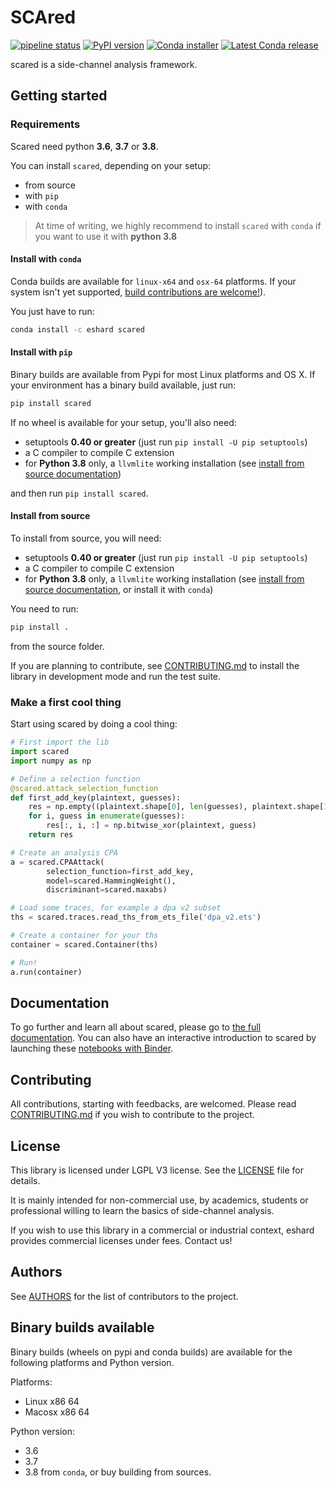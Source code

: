 # SCAred

[![pipeline status](https://gitlab.com/eshard/scared/badges/master/pipeline.svg)](https://gitlab.com/eshard/scared/commits/master)
[![PyPI version](https://badge.fury.io/py/scared.svg)](https://pypi.org/project/scared/)
[![Conda installer](https://anaconda.org/eshard/scared/badges/installer/conda.svg)](https://anaconda.org/eshard/scared)
[![Latest Conda release](https://anaconda.org/eshard/scared/badges/latest_release_date.svg)](https://anaconda.org/eshard/scared)

scared is a side-channel analysis framework.

## Getting started

### Requirements

Scared need python **3.6**, **3.7** or **3.8**.

You can install `scared`, depending on your setup:

- from source
- with `pip`
- with `conda`

>At time of writing, we highly recommend to install `scared` with `conda` if you want to use it with **python 3.8**

#### Install with `conda`

Conda builds are available for `linux-x64` and `osx-64` platforms.
If your system isn't yet supported, [build contributions are welcome!](./CONTRIBUTING.md#building-for-conda)).

You just have to run:

```bash
conda install -c eshard scared
```

#### Install with `pip`

Binary builds are available from Pypi for most Linux platforms and OS X. If your environment has a binary build available, just run:

```bash
pip install scared
```

If no wheel is available for your setup, you'll also need:

- setuptools **0.40 or greater** (just run `pip install -U pip setuptools`)
- a C compiler to compile C extension
- for **Python 3.8** only, a `llvmlite` working installation (see [install from source documentation](https://llvmlite.readthedocs.io/en/latest/admin-guide/install.html#building-manually))

and then run `pip install scared`.

#### Install from source

To install from source, you will need:

- setuptools **0.40 or greater** (just run `pip install -U pip setuptools`)
- a C compiler to compile C extension
- for **Python 3.8** only, a `llvmlite` working installation (see [install from source documentation](https://llvmlite.readthedocs.io/en/latest/admin-guide/install.html#building-manually), or install it with `conda`)

You need to run:

```bash
pip install .
```

from the source folder.

If you are planning to contribute, see [CONTRIBUTING.md](CONTRIBUTING.md) to install the library in development mode and run the test suite.

### Make a first cool thing

Start using scared by doing a cool thing:

```python
# First import the lib
import scared
import numpy as np

# Define a selection function
@scared.attack_selection_function
def first_add_key(plaintext, guesses):
    res = np.empty((plaintext.shape[0], len(guesses), plaintext.shape[1]), dtype='uint8')
    for i, guess in enumerate(guesses):
        res[:, i, :] = np.bitwise_xor(plaintext, guess)
    return res

# Create an analysis CPA
a = scared.CPAAttack(
        selection_function=first_add_key,
        model=scared.HammingWeight(),
        discriminant=scared.maxabs)

# Load some traces, for example a dpa v2 subset
ths = scared.traces.read_ths_from_ets_file('dpa_v2.ets')

# Create a container for your ths
container = scared.Container(ths)

# Run!
a.run(container)
```

## Documentation

To go further and learn all about scared, please go to [the full documentation](https://eshard.gitlab.io/scared).
You can also have an interactive introduction to scared by launching these [notebooks with Binder](https://mybinder.org/v2/gl/eshard%2Fscared-notebooks/master).

## Contributing

All contributions, starting with feedbacks, are welcomed.
Please read [CONTRIBUTING.md](CONTRIBUTING.md) if you wish to contribute to the project.

## License

This library is licensed under LGPL V3 license. See the [LICENSE](LICENSE) file for details.

It is mainly intended for non-commercial use, by academics, students or professional willing to learn the basics of side-channel analysis.

If you wish to use this library in a commercial or industrial context, eshard provides commercial licenses under fees. Contact us!

## Authors

See [AUTHORS](AUTHORS.md) for the list of contributors to the project.

## Binary builds available

Binary builds (wheels on pypi and conda builds) are available for the following platforms and Python version.

Platforms:

- Linux x86 64
- Macosx x86 64

Python version:

- 3.6
- 3.7
- 3.8 from `conda`, or buy building from sources.
